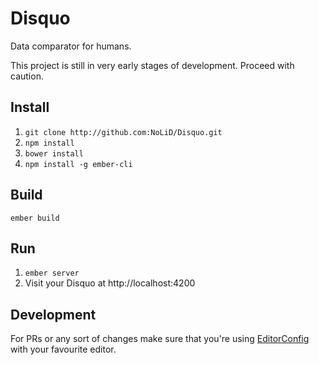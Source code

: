 # Disquo

Data comparator for humans.

This project is still in very early stages of development. Proceed with caution.

## Install

1. `git clone http://github.com:NoLiD/Disquo.git`
2. `npm install`
3. `bower install`
4. `npm install -g ember-cli`

## Build

`ember build`

## Run

1. `ember server`
2. Visit your Disquo at http://localhost:4200

## Development

For PRs or any sort of changes make sure that you're using [EditorConfig](http://editorconfig.org/) with your favourite editor.

